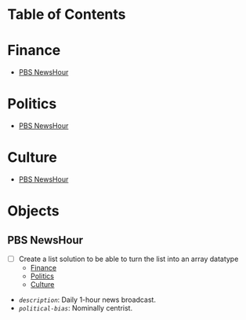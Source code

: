 # Table of Contents

# Finance
- [PBS NewsHour](#pbs-newshour)

# Politics
- [PBS NewsHour](#pbs-newshour)

# Culture
- [PBS NewsHour](#pbs-newshour)

# Objects

## PBS NewsHour
- [ ] Create a list solution to be able to turn the list into an array datatype
   - [Finance](#finance)
   - [Politics](#politics)
   - [Culture](#culture)
- *`description`*: Daily 1-hour news broadcast.
- *`political-bias`*: Nominally centrist.  

